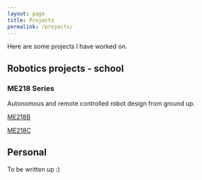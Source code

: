 ```yaml
---
layout: page
title: Projects
permalink: /projects/
---
```


Here are some projects I have worked on.

## Robotics projects - school

### ME218 Series

Autonomous and remote controlled robot design from ground up.

[ME218B](https://me218btrustykrab.weebly.com/)

[ME218C](https://me218cfatandfurious.weebly.com/)

## Personal

To be written up :)
